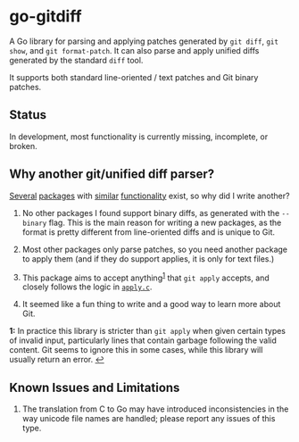 # go-gitdiff

A Go library for parsing and applying patches generated by `git diff`, `git
show`, and `git format-patch`. It can also parse and apply unified diffs
generated by the standard `diff` tool.

It supports both standard line-oriented / text patches and Git binary patches.

## Status

In development, most functionality is currently missing, incomplete, or broken.

## Why another git/unified diff parser?

[Several][sourcegraph] [packages][sergi] with [similar][waigani]
[functionality][seletskiy] exist, so why did I write another?

1. No other packages I found support binary diffs, as generated with the
   `--binary` flag. This is the main reason for writing a new packages, as the
   format is pretty different from line-oriented diffs and is unique to Git.

2. Most other packages only parse patches, so you need another package to apply
   them (and if they do support applies, it is only for text files.)

3. This package aims to accept anything<sup id="a1">[1](#f1)</sup> that `git
   apply` accepts, and closely follows the logic in [`apply.c`][apply.c].

4. It seemed like a fun thing to write and a good way to learn more about Git.

<b id="f1">1:</b> In practice this library is stricter than `git apply` when
given certain types of invalid input, particularly lines that contain garbage
following the valid content. Git seems to ignore this in some cases, while this
library will usually return an error. [↩](#a1)

[sourcegraph]: https://github.com/sourcegraph/go-diff
[sergi]: https://github.com/sergi/go-diff
[waigani]: https://github.com/waigani/diffparser
[seletskiy]: https://github.com/seletskiy/godiff

[apply.c]: https://github.com/git/git/blob/master/apply.c

## Known Issues and Limitations

1. The translation from C to Go may have introduced inconsistencies in the way
   unicode file names are handled; please report any issues of this type.
